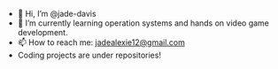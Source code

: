 - 👋 Hi, I’m @jade-davis
- 🌱 I’m currently learning operation systems and hands on video game development.
- 📫 How to reach me: jadealexie12@gmail.com
- Coding projects are under repositories!
<!---
jade-davis/jade-davis is a ✨ special ✨ repository because its `README.md` (this file) appears on your GitHub profile.
You can click the Preview link to take a look at your changes.
--->
